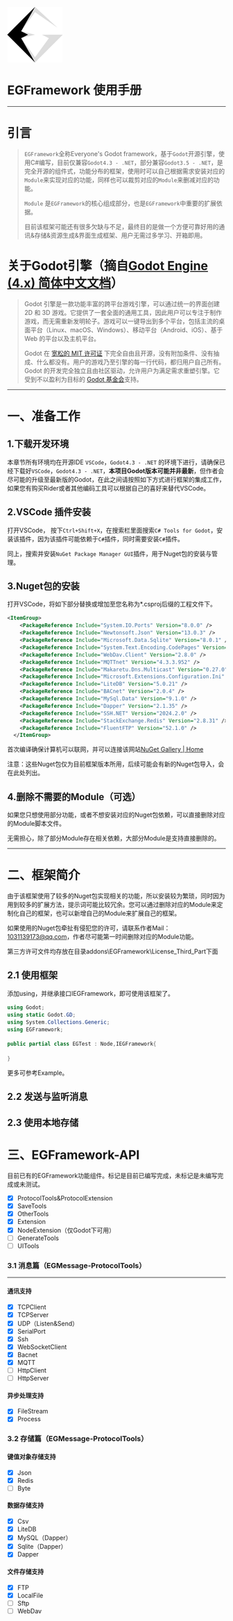 ![Logo](EGFramework.png)


# EGFramework 使用手册

---

# 引言

> `EGFramework`全称Everyone's Godot framework，基于`Godot`开源引擎，使用C#编写，目前仅兼容`Godot4.3 - .NET`，部分兼容`Godot3.5 - .NET`，是完全开源的组件式，功能分布的框架，使用时可以自己根据需求安装对应的`Module`来实现对应的功能，同样也可以裁剪对应的`Module`来删减对应的功能。
>
> `Module` 是`EGFramework`的核心组成部分，也是`EGFramework`中重要的扩展依据。
>
> 目前该框架可能还有很多欠缺与不足，最终目的是做一个方便可靠好用的通讯&存储&资源生成&界面生成框架、用户无需过多学习、开箱即用。

# 关于Godot引擎（摘自[Godot Engine (4.x) 简体中文文档](https://docs.godotengine.org/zh-cn/4.x/about/introduction.html)）

> Godot 引擎是一款功能丰富的跨平台游戏引擎，可以通过统一的界面创建 2D 和 3D 
> 游戏。它提供了一套全面的通用工具，因此用户可以专注于制作游戏，而无需重新发明轮子。游戏可以一键导出到多个平台，包括主流的桌面平台（Linux、macOS、Windows）、移动平台（Android、iOS）、基于
>  Web 的平台以及主机平台。
> 
> Godot 在 [宽松的 MIT 许可证](https://docs.godotengine.org/zh-cn/4.x/about/complying_with_licenses.html#doc-complying-with-licenses) 下完全自由且开源，没有附加条件、没有抽成、什么都没有。用户的游戏乃至引擎的每一行代码，都归用户自己所有。Godot 的开发完全独立且由社区驱动，允许用户为满足需求重塑引擎。它受到不以盈利为目标的 [Godot 基金会](https://godot.foundation/)支持。

---



# 一、准备工作

## 1.下载开发环境

本章节所有环境均在开源IDE `VSCode`，`Godot4.3 - .NET` 的环境下进行，请确保已经下载好`VSCode`，`Godot4.3 - .NET`，<b>本项目Godot版本可能并非最新</b>，但作者会尽可能的升级至最新版的Godot，在此之间请按照如下方式进行框架的集成工作，如果您有购买Rider或者其他编码工具可以根据自己的喜好来替代VSCode。

## 2.VSCode 插件安装

打开VSCode， 按下`Ctrl+Shift+X`，在搜索栏里面搜索`C# Tools for Godot`，安装该插件，因为该插件可能依赖于`C#`插件，同时需要安装`C#`插件。

同上，搜索并安装`NuGet Package Manager GUI`插件，用于Nuget包的安装与管理。

## 3.Nuget包的安装

打开VSCode，将如下部分替换或增加至您名称为*.csproj后缀的工程文件下。

```xml
<ItemGroup>
    <PackageReference Include="System.IO.Ports" Version="8.0.0" />
    <PackageReference Include="Newtonsoft.Json" Version="13.0.3" />
    <PackageReference Include="Microsoft.Data.Sqlite" Version="8.0.1" />
    <PackageReference Include="System.Text.Encoding.CodePages" Version="8.0.0" />
    <PackageReference Include="WebDav.Client" Version="2.8.0" />
    <PackageReference Include="MQTTnet" Version="4.3.3.952" />
    <PackageReference Include="Makaretu.Dns.Multicast" Version="0.27.0" />
    <PackageReference Include="Microsoft.Extensions.Configuration.Ini" Version="8.0.0" />
    <PackageReference Include="LiteDB" Version="5.0.21" />
    <PackageReference Include="BACnet" Version="2.0.4" />
    <PackageReference Include="MySql.Data" Version="9.1.0" />
    <PackageReference Include="Dapper" Version="2.1.35" />
    <PackageReference Include="SSH.NET" Version="2024.2.0" />
    <PackageReference Include="StackExchange.Redis" Version="2.8.31" />
    <PackageReference Include="FluentFTP" Version="52.1.0" />
  </ItemGroup>
```

首次编译确保计算机可以联网，并可以连接该网站[NuGet Gallery | Home](https://www.nuget.org/)

注意：这些Nuget包仅为目前框架版本所用，后续可能会有新的Nuget包导入，会在此处列出。

## 4.删除不需要的Module（可选）

如果您只想使用部分功能，或者不想安装对应的Nuget包依赖，可以直接删除对应的Module脚本文件。

无需担心，除了部分Module存在相关依赖，大部分Module是支持直接删除的。

---



# 二、框架简介

由于该框架使用了较多的Nuget包实现相关的功能，所以安装较为繁琐，同时因为用到较多的扩展方法，提示词可能比较冗余。您可以通过删除对应的Module来定制化自己的框架，也可以新增自己的Module来扩展自己的框架。

如果使用的Nuget包牵扯有侵犯您的许可，请联系作者Mail：1031139173@qq.com，作者尽可能第一时间删除对应的Module功能。

第三方许可文件均存放在目录addons\EGFramework\License_Third_Part下面

## 2.1 使用框架

添加using，并继承接口IEGFramework，即可使用该框架了。

```csharp
using Godot;
using static Godot.GD;
using System.Collections.Generic;
using EGFramework;

public partial class EGTest : Node,IEGFramework{
    
}
```

更多可参考Example。

## 2.2 发送与监听消息



## 2.3 使用本地存储



# 三、EGFramework-API

目前已有的EGFramework功能组件。标记是目前已编写完成，未标记是未编写完成或未测试。

- [x] ProtocolTools&ProtocolExtension
- [x] SaveTools
- [x] OtherTools
- [x] Extension
- [x] NodeExtension（仅Godot下可用）
- [ ] GenerateTools
- [ ] UITools

### 3.1 消息篇（EGMessage-ProtocolTools）

---

#### 通讯支持

- [x] TCPClient
- [x] TCPServer
- [x] UDP（Listen&Send）
- [x] SerialPort
- [x] Ssh
- [x] WebSocketClient
- [x] Bacnet
- [x] MQTT
- [ ] HttpClient
- [ ] HttpServer

#### 异步处理支持

- [x] FileStream
- [x] Process

### 3.2 存储篇（EGMessage-ProtocolTools）

#### 键值对象存储支持

- [x] Json
- [x] Redis
- [ ] Byte

#### 数据存储支持

- [x] Csv
- [x] LiteDB
- [x] MySQL（Dapper）
- [x] Sqlite（Dapper）
- [x] Dapper

#### 文件存储支持

- [x] FTP
- [x] LocalFile
- [ ] Sftp
- [ ] WebDav
